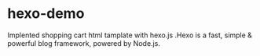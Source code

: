 # hexo-demo
Implented shopping cart html tamplate with hexo.js .Hexo is a fast, simple & powerful blog framework,
powered by Node.js.
